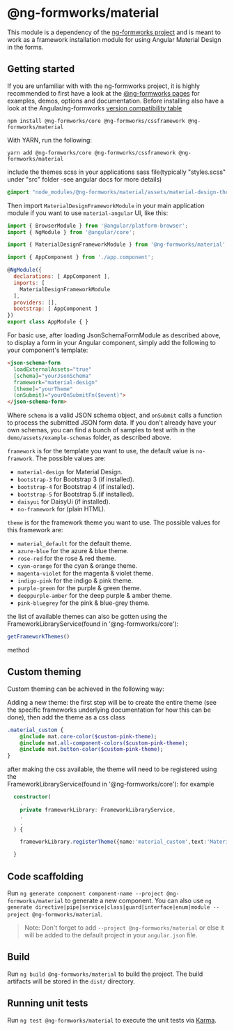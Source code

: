 # @ng-formworks/material

This module is a dependency of the [ng-formworks project][npm_core_ver] and is meant to work as a framework installation module for using Angular Material Design in the forms.

## Getting started

If you are unfamiliar with with the ng-formworks project, it is highly recommended to 
first have a look at the [@ng-formworks pages][npm_core_ver] for examples, demos, options and documentation.
Before installing also have a look at the Angular/ng-formworks [version compatibility table][npm_core_ver#versions]

```shell
npm install @ng-formworks/core @ng-formworks/cssframework @ng-formworks/material
```

With YARN, run the following:

```shell
yarn add @ng-formworks/core @ng-formworks/cssframework @ng-formworks/material
```

include the themes scss in your applications sass file(typically "styles.scss" under "src" folder -see angular docs for more details) 
```scss
@import "node_modules/@ng-formworks/material/assets/material-design-themes.scss";
```

Then import `MaterialDesignFrameworkModule` in your main application module if you want to use `material-angular` UI, like this:

```javascript
import { BrowserModule } from '@angular/platform-browser';
import { NgModule } from '@angular/core';

import { MaterialDesignFrameworkModule } from '@ng-formworks/material';

import { AppComponent } from './app.component';

@NgModule({
  declarations: [ AppComponent ],
  imports: [
    MaterialDesignFrameworkModule
  ],
  providers: [],
  bootstrap: [ AppComponent ]
})
export class AppModule { }
```

For basic use, after loading JsonSchemaFormModule as described above, to display a form in your Angular component, simply add the following to your component's template:

```html
<json-schema-form
  loadExternalAssets="true"
  [schema]="yourJsonSchema"
  framework="material-design"
  [theme]="yourTheme"
  (onSubmit)="yourOnSubmitFn($event)">
</json-schema-form>
```

Where `schema` is a valid JSON schema object, and `onSubmit` calls a function to process the submitted JSON form data. If you don't already have your own schemas, you can find a bunch of samples to test with in the `demo/assets/example-schemas` folder, as described above.

`framework` is for the template you want to use, the default value is `no-framwork`. The possible values are:


* `material-design` for  Material Design.
* `bootstrap-3` for Bootstrap 3 (if installed).
* `bootstrap-4` for Bootstrap 4 (if installed).
* `bootstrap-5` for Bootstrap 5.(if installed).
* `daisyui` for DaisyUi (if installed).
* `no-framework` for (plain HTML).

`theme` is for the framework theme you want to use. 
The possible values for this framework are:

* `material_default` for the default theme.
* `azure-blue` for the azure & blue theme.
* `rose-red` for the rose & red theme.
* `cyan-orange` for the cyan & orange theme.
* `magenta-violet` for the magenta & violet theme.   
* `indigo-pink` for the indigo & pink theme.
* `purple-green` for the purple & green theme.
* `deeppurple-amber` for the deep purple & amber theme.
* `pink-bluegrey` for the pink & blue-grey theme.

the list of available themes can also be gotten using the 
FrameworkLibraryService(found in '@ng-formworks/core'): 
 ```typescript
 getFrameworkThemes()
 ``` 
 method

## Custom theming

Custom theming can be achieved in the following way:

Adding a new theme:
the first step will be to create the entire theme (see the specific frameworks underlying documentation for how this can be done), then add the theme as
a css class

```sass
.material_custom {
    @include mat.core-color($custom-pink-theme);
    @include mat.all-component-colors($custom-pink-theme);
    @include mat.button-color($custom-pink-theme);
}

```
after making the css available, the theme will need to be registered using the  
FrameworkLibraryService(found in '@ng-formworks/core'):
for example 

```typescript
  constructor(
    .
    private frameworkLibrary: FrameworkLibraryService,
    .
    .
  ) { 

    frameworkLibrary.registerTheme({name:'material_custom',text:'Material custom theme'})

  }

```

## Code scaffolding

Run `ng generate component component-name --project @ng-formworks/material` to generate a new component. You can also use `ng generate directive|pipe|service|class|guard|interface|enum|module --project @ng-formworks/material`.
> Note: Don't forget to add `--project @ng-formworks/material` or else it will be added to the default project in your `angular.json` file.

## Build

Run `ng build @ng-formworks/material` to build the project. The build artifacts will be stored in the `dist/` directory.

## Running unit tests

Run `ng test @ng-formworks/material` to execute the unit tests via [Karma](https://karma-runner.github.io).

[npm_core_ver]:https://www.npmjs.com/package/@ng-formworks/core
[npm_core_ver#versions]:https://www.npmjs.com/package/@ng-formworks/core#versions